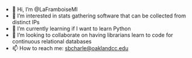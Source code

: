 - 👋 Hi, I’m @LaFramboiseMI
- 👀 I’m interested in stats gathering software that can be collected from distinct IPs
- 🌱 I’m currently learning if I want to learn Python
- 💞️ I’m looking to collaborate on having librarians learn to code for continuous relational databases
- 📫 How to reach me: sbcharle@oaklandcc.edu

<!---
LaFramboiseMI/LaFramboiseMI is a ✨ special ✨ repository because its `README.md` (this file) appears on your GitHub profile.
You can click the Preview link to take a look at your changes.
--->

